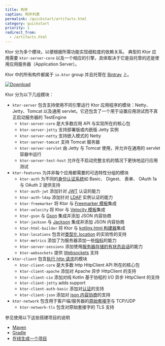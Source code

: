 ```yaml
---
title: 构件
caption: 构件列表
permalink: /quickstart/artifacts.html
category: quickstart
priority: 1
redirect_from:
  - /artifacts.html
---
```


Ktor 分为多个模块，以便根据所需功能实现细粒度的依赖关系。
典型的 Ktor 应用需要 `ktor-server-core` 以及一个相应的引擎，具体取决于它是自托管的<!--
-->还是使用应用服务器（Application Server）。

Ktor 中的所有构件都属于 `io.ktor` group 并且托管在 [Bintray](https://bintray.com/kotlin/ktor) 上。

[![Download](https://api.bintray.com/packages/kotlin/ktor/ktor/images/download.svg?version={{site.ktor_version}})](https://bintray.com/kotlin/ktor/ktor/{{site.ktor_version}})
    
Ktor 分为以下几组模块：

* `ktor-server` 包含支持使用不同引擎运行 Ktor 应用程序的模块：Netty、Jetty、Tomcat 以及<!--
-->通用 servlet。它还包含了一个用于设置应用测试而不真正启动服务器的 TestEngine
  * `ktor-server-core` 是大多数应用 API 与实现所在的核心包
  * `ktor-server-jetty` 支持部署版或内嵌版 Jetty 实例
  * `ktor-server-netty` 支持嵌入模式的 Netty
  * `ktor-server-tomcat` 支持 Tomcat 服务器
  * `ktor-server-servlet` 由 Jetty 与 Tomcat 使用，并允许在通用的 servlet 容器中运行
  * `ktor-server-test-host` 允许在不启动完整主机的情况下更快地运行应用测试
* `ktor-features` 为并非每个应用都需要的可选特性分组的模块
  * `ktor-auth` 为不同的[身份认证系统](/servers/features/authentication.html)如 Basic、 Digest、 表单、 OAuth 1a 与 OAuth 2 提供支持
  * `ktor-auth-jwt` 添加针对 [JWT](/servers/features/authentication/jwt.html) 认证的能力
  * `ktor-auth-ldap` 添加针对 [LDAP](/servers/features/authentication/ldap.html) 实例认证的能力
  * `ktor-freemarker` 将 Ktor 与 [Freemarker 模板](/servers/features/templates/freemarker.html)集成
  * `ktor-velocity` 将 Ktor 与 [Velocity 模板](/servers/features/templates/velocity.html)集成
  * `ktor-gson` 与 [Gson](/servers/features/content-negotiation/gson.html) 集成并添加 JSON 内容协商
  * `ktor-jackson` 与 [Jackson](/servers/features/content-negotiation/jackson.html) 集成并添加 JSON 内容协商
  * `ktor-html-builder` 将 Ktor 与 [kotlinx.html 构建器](/servers/features/templates/html-dsl.html)集成
  * `ktor-locations` 包含对[类型化 location](/servers/features/locations.html) 的实验性的支持
  * `ktor-metrics` 添加了为服务器添加一些[指标](/servers/features/metrics.html)的能力
  * `ktor-server-sessions` 添加使用[服务器存储的有状态会话](/servers/features/sessions.html)的能力
  * `ktor-websockets` 提供 [Websockets](/servers/features/websockets.html) 支持
* `ktor-client` 包含[执行 http 请求](/clients/http-client.html)的模块
  * `ktor-client-core` 是大多数 http HttpClient API 所在的核心包
  * `ktor-client-apache` 添加对 Apache 异步 HttpClient 的支持
  * `ktor-client-cio`  添加对纯 Kotlin 基于协程的 I/O 异步 HttpClient 的支持
  * `ktor-client-jetty` adds support
  * `ktor-client-auth-basic` 添加对[认证](/clients/http-client/features/basic-auth.html)的支持
  * `ktor-client-json` 添加对 [json 内容协商](/clients/http-client/features/json-feature.html)的支持
* `ktor-network` 包含用于客户端/服务器的[原始套接字](/servers/raw-sockets.html)与 TCP/UDP
  * `ktor-network-tls` 包含对原始套接字的 TLS 支持
 
参见使用以下这些搭建项目的说明

* [Maven](/quickstart/quickstart/maven.html)
* [Gradle](/quickstart/quickstart/gradle.html)
* [在线生成一个项目](/quickstart/generator.html)

